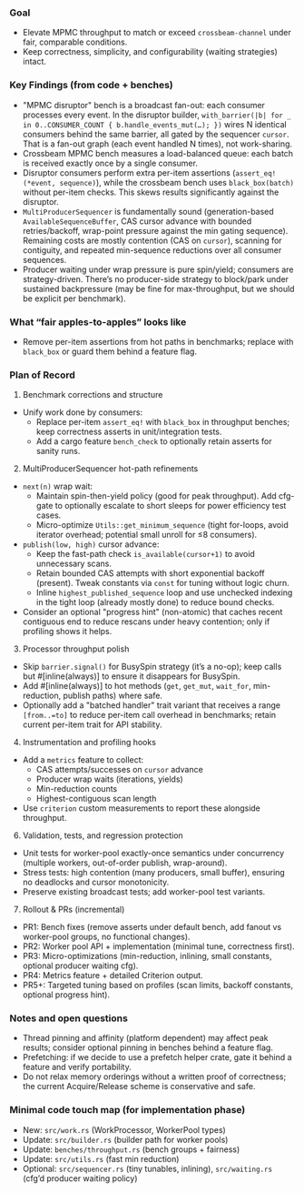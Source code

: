 ### Goal

- Elevate MPMC throughput to match or exceed `crossbeam-channel` under fair, comparable conditions.
- Keep correctness, simplicity, and configurability (waiting strategies) intact.

### Key Findings (from code + benches)

- "MPMC disruptor" bench is a broadcast fan-out: each consumer processes every event. In the disruptor builder, `with_barrier(|b| for _ in 0..CONSUMER_COUNT { b.handle_events_mut(…); })` wires N identical consumers behind the same barrier, all gated by the sequencer `cursor`. That is a fan-out graph (each event handled N times), not work-sharing.
- Crossbeam MPMC bench measures a load-balanced queue: each batch is received exactly once by a single consumer.
- Disruptor consumers perform extra per-item assertions (`assert_eq!(*event, sequence)`), while the crossbeam bench uses `black_box(batch)` without per-item checks. This skews results significantly against the disruptor.
- `MultiProducerSequencer` is fundamentally sound (generation-based `AvailableSequenceBuffer`, CAS cursor advance with bounded retries/backoff, wrap-point pressure against the min gating sequence). Remaining costs are mostly contention (CAS on `cursor`), scanning for contiguity, and repeated min-sequence reductions over all consumer sequences.
- Producer waiting under wrap pressure is pure spin/yield; consumers are strategy-driven. There’s no producer-side strategy to block/park under sustained backpressure (may be fine for max-throughput, but we should be explicit per benchmark).

### What “fair apples-to-apples” looks like

- Remove per-item assertions from hot paths in benchmarks; replace with `black_box` or guard them behind a feature flag.

### Plan of Record

1. Benchmark corrections and structure

- Unify work done by consumers:
  - Replace per-item `assert_eq!` with `black_box` in throughput benches; keep correctness asserts in unit/integration tests.
  - Add a cargo feature `bench_check` to optionally retain asserts for sanity runs.

2. MultiProducerSequencer hot-path refinements

- `next(n)` wrap wait:
  - Maintain spin-then-yield policy (good for peak throughput). Add cfg-gate to optionally escalate to short sleeps for power efficiency test cases.
  - Micro-optimize `Utils::get_minimum_sequence` (tight for-loops, avoid iterator overhead; potential small unroll for ≤8 consumers).
- `publish(low, high)` cursor advance:
  - Keep the fast-path check `is_available(cursor+1)` to avoid unnecessary scans.
  - Retain bounded CAS attempts with short exponential backoff (present). Tweak constants via `const` for tuning without logic churn.
  - Inline `highest_published_sequence` loop and use unchecked indexing in the tight loop (already mostly done) to reduce bound checks.
- Consider an optional "progress hint" (non-atomic) that caches recent contiguous end to reduce rescans under heavy contention; only if profiling shows it helps.

3. Processor throughput polish

- Skip `barrier.signal()` for BusySpin strategy (it’s a no-op); keep calls but #[inline(always)] to ensure it disappears for BusySpin.
- Add #[inline(always)] to hot methods (`get`, `get_mut`, `wait_for`, min-reduction, publish paths) where safe.
- Optionally add a "batched handler" trait variant that receives a range `[from..=to]` to reduce per-item call overhead in benchmarks; retain current per-item trait for API stability.

4. Instrumentation and profiling hooks

- Add a `metrics` feature to collect:
  - CAS attempts/successes on `cursor` advance
  - Producer wrap waits (iterations, yields)
  - Min-reduction counts
  - Highest-contiguous scan length
- Use `criterion` custom measurements to report these alongside throughput.

6. Validation, tests, and regression protection

- Unit tests for worker-pool exactly-once semantics under concurrency (multiple workers, out-of-order publish, wrap-around).
- Stress tests: high contention (many producers, small buffer), ensuring no deadlocks and cursor monotonicity.
- Preserve existing broadcast tests; add worker-pool test variants.

7. Rollout & PRs (incremental)

- PR1: Bench fixes (remove asserts under default bench, add fanout vs worker-pool groups, no functional changes).
- PR2: Worker pool API + implementation (minimal tune, correctness first).
- PR3: Micro-optimizations (min-reduction, inlining, small constants, optional producer waiting cfg).
- PR4: Metrics feature + detailed Criterion output.
- PR5+: Targeted tuning based on profiles (scan limits, backoff constants, optional progress hint).


### Notes and open questions

- Thread pinning and affinity (platform dependent) may affect peak results; consider optional pinning in benches behind a feature flag.
- Prefetching: if we decide to use a prefetch helper crate, gate it behind a feature and verify portability.
- Do not relax memory orderings without a written proof of correctness; the current Acquire/Release scheme is conservative and safe.

### Minimal code touch map (for implementation phase)

- New: `src/work.rs` (WorkProcessor, WorkerPool types)
- Update: `src/builder.rs` (builder path for worker pools)
- Update: `benches/throughput.rs` (bench groups + fairness)
- Update: `src/utils.rs` (fast min reduction)
- Optional: `src/sequencer.rs` (tiny tunables, inlining), `src/waiting.rs` (cfg’d producer waiting policy)
